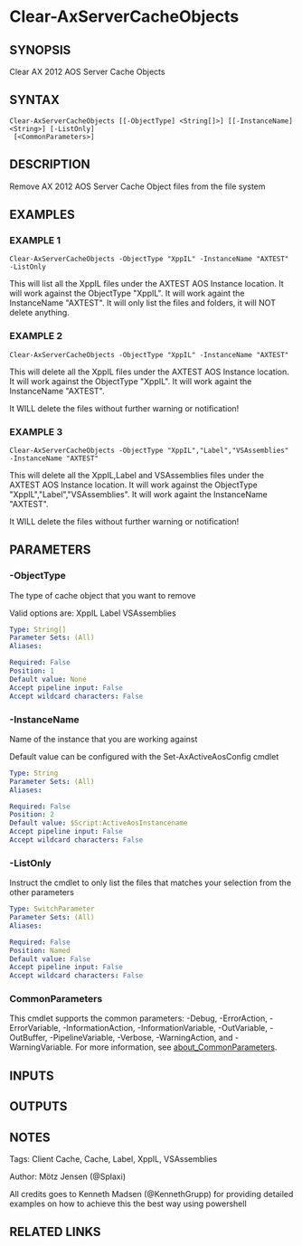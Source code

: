 ﻿---
external help file: ax2012.tools-help.xml
Module Name: ax2012.tools
online version:
schema: 2.0.0
---

# Clear-AxServerCacheObjects

## SYNOPSIS
Clear AX 2012 AOS Server Cache Objects

## SYNTAX

```
Clear-AxServerCacheObjects [[-ObjectType] <String[]>] [[-InstanceName] <String>] [-ListOnly]
 [<CommonParameters>]
```

## DESCRIPTION
Remove AX 2012 AOS Server Cache Object files from the file system

## EXAMPLES

### EXAMPLE 1
```
Clear-AxServerCacheObjects -ObjectType "XppIL" -InstanceName "AXTEST" -ListOnly
```

This will list all the XppIL files under the AXTEST AOS Instance location.
It will work against the ObjectType "XppIL".
It will work againt the InstanceName "AXTEST".
It will only list the files and folders, it will NOT delete anything.

### EXAMPLE 2
```
Clear-AxServerCacheObjects -ObjectType "XppIL" -InstanceName "AXTEST"
```

This will delete all the XppIL files under the AXTEST AOS Instance location.
It will work against the ObjectType "XppIL".
It will work againt the InstanceName "AXTEST".

It WILL delete the files without further warning or notification!

### EXAMPLE 3
```
Clear-AxServerCacheObjects -ObjectType "XppIL","Label","VSAssemblies" -InstanceName "AXTEST"
```

This will delete all the XppIL,Label and VSAssemblies files under the AXTEST AOS Instance location.
It will work against the ObjectType "XppIL","Label","VSAssemblies".
It will work againt the InstanceName "AXTEST".

It WILL delete the files without further warning or notification!

## PARAMETERS

### -ObjectType
The type of cache object that you want to remove

Valid options are:
XppIL
Label
VSAssemblies

```yaml
Type: String[]
Parameter Sets: (All)
Aliases:

Required: False
Position: 1
Default value: None
Accept pipeline input: False
Accept wildcard characters: False
```

### -InstanceName
Name of the instance that you are working against

Default value can be configured with the Set-AxActiveAosConfig cmdlet

```yaml
Type: String
Parameter Sets: (All)
Aliases:

Required: False
Position: 2
Default value: $Script:ActiveAosInstancename
Accept pipeline input: False
Accept wildcard characters: False
```

### -ListOnly
Instruct the cmdlet to only list the files that matches your selection from the other parameters

```yaml
Type: SwitchParameter
Parameter Sets: (All)
Aliases:

Required: False
Position: Named
Default value: False
Accept pipeline input: False
Accept wildcard characters: False
```

### CommonParameters
This cmdlet supports the common parameters: -Debug, -ErrorAction, -ErrorVariable, -InformationAction, -InformationVariable, -OutVariable, -OutBuffer, -PipelineVariable, -Verbose, -WarningAction, and -WarningVariable. For more information, see [about_CommonParameters](http://go.microsoft.com/fwlink/?LinkID=113216).

## INPUTS

## OUTPUTS

## NOTES
Tags: Client Cache, Cache, Label, XppIL, VSAssemblies

Author: Mötz Jensen (@Splaxi)

All credits goes to Kenneth Madsen (@KennethGrupp) for providing detailed examples on how to achieve this the best way using powershell

## RELATED LINKS
